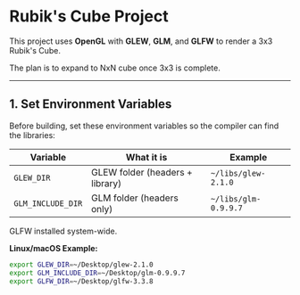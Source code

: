 # Rubik's Cube Project

This project uses **OpenGL** with **GLEW**, **GLM**, and **GLFW** to render a 3x3 Rubik's Cube.  

The plan is to expand to NxN cube once 3x3 is complete.

---

## 1. Set Environment Variables

Before building, set these environment variables so the compiler can find the libraries:

| Variable | What it is | Example |
|----------|------------|---------|
| `GLEW_DIR` | GLEW folder (headers + library) | `~/libs/glew-2.1.0` |
| `GLM_INCLUDE_DIR` | GLM folder (headers only) | `~/libs/glm-0.9.9.7` |

GLFW installed system-wide.

**Linux/macOS Example:**

```bash
export GLEW_DIR=~/Desktop/glew-2.1.0
export GLM_INCLUDE_DIR=~/Desktop/glm-0.9.9.7
export GLFW_DIR=~/Desktop/glfw-3.3.8